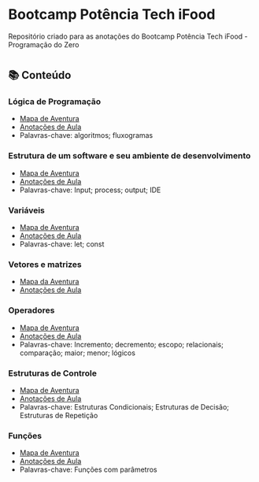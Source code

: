 # Bootcamp Potência Tech iFood
Repositório criado para as anotações do Bootcamp Potência Tech iFood - Programação do Zero
#
## 📚 Conteúdo

### Lógica de Programação
- [Mapa de Aventura](https://helpful-jump-17b.notion.site/Algoritmos-fd3cb94523b142d08b983d456e94668c)
- [Anotações de Aula](https://github.com/raquelbarbieri/Bootcamp-Potencia-Tech-iFood/blob/main/Logica-de-Programacao.md)
- Palavras-chave: algoritmos; fluxogramas

### Estrutura de um software e seu ambiente de desenvolvimento
- [Mapa de Aventura](https://helpful-jump-17b.notion.site/Mapa-de-aventura-91f3e9bd923842149d4dba754dc65c07)
- [Anotações de Aula]()
- Palavras-chave: Input; process; output; IDE

### Variáveis
- [Mapa de Aventura](https://helpful-jump-17b.notion.site/Mapa-de-aventura-91f3e9bd923842149d4dba754dc65c07?p=4fdc1ae1745a4b2b819d12cb4f51aaa1&pm=c)
- [Anotações de Aula]()
- Palavras-chave: let; const

### Vetores e matrizes
- [Mapa da Aventura](https://helpful-jump-17b.notion.site/Mapa-de-aventura-91f3e9bd923842149d4dba754dc65c07?p=1f6b429fcc5e4bf9b274d8d75e909faa&pm=c)
- [Anotações de Aula]()

### Operadores
- [Mapa de Aventura](https://helpful-jump-17b.notion.site/Mapa-de-aventura-91f3e9bd923842149d4dba754dc65c07?p=bd2a3b0673664c6d977a0686ba0d86cd&pm=c)
- [Anotações de Aula]()
- Palavras-chave: Incremento; decremento; escopo; relacionais; comparação; maior; menor; lógicos

### Estruturas de Controle
- [Mapa de Aventura](https://helpful-jump-17b.notion.site/Mapa-de-aventura-91f3e9bd923842149d4dba754dc65c07?p=c5bc44e4b81448a1bb443713e498f016&pm=c)
- [Anotações de Aula]()
- Palavras-chave: Estruturas Condicionais; Estruturas de Decisão; Estruturas de Repetição

### Funções
- [Mapa de Aventura](https://helpful-jump-17b.notion.site/Mapa-de-aventura-91f3e9bd923842149d4dba754dc65c07?p=6d66bf3dd4074a8eae993687f8df020e&pm=c)
- [Anotações de Aula]()
- Palavras-chave: Funções com parâmetros
